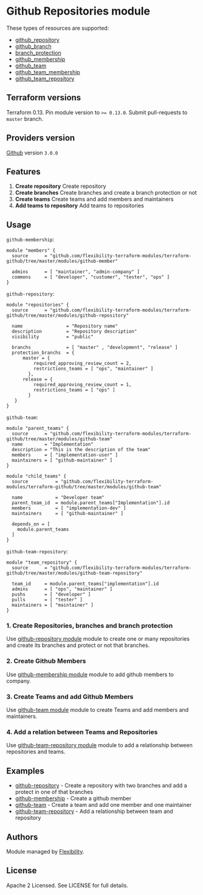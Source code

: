 # Github Repositories module

These types of resources are supported:

* [github_repository](https://registry.terraform.io/providers/hashicorp/github/latest/docs/resources/repository)
* [github_branch](https://registry.terraform.io/providers/hashicorp/github/latest/docs/resources/branch)
* [branch_protection](https://registry.terraform.io/providers/hashicorp/github/latest/docs/resources/branch_protection)
* [github_membership](https://registry.terraform.io/providers/hashicorp/github/latest/docs/resources/membership)
* [github_team](https://registry.terraform.io/providers/hashicorp/github/latest/docs/resources/team)
* [github_team_membership](https://registry.terraform.io/providers/hashicorp/github/latest/docs/resources/team_membership)
* [github_team_repository](https://registry.terraform.io/providers/hashicorp/github/latest/docs/resources/team_repository)

## Terraform versions

Terraform 0.13. Pin module version to `>= 0.13.0`. Submit pull-requests to `master` branch.

## Providers version

[Github](https://registry.terraform.io/providers/hashicorp/github/latest/docs) version `3.0.0`

## Features

1. **Create repository** Create repository
2. **Create branches** Create branches and create a branch protection or not
3. **Create teams** Create teams and add members and maintainers
4. **Add teams to repository** Add teams to repositories

## Usage

`github-membership`:
```hcl
module "members" {
  source      = "github.com/flexibility-terraform-modules/terraform-github/tree/master/modules/github-member"

  admins      = [ "maintainer", "admin-company" ]
  commons     = [ "developer", "customer", "tester", "ops" ]
}
```

`github-repository`:
```hcl
module "repositories" {
  source      = "github.com/flexibility-terraform-modules/terraform-github/tree/master/modules/github-repository"

  name                = "Repository name"
  description         = "Repository description"
  visibility          = "public"

  branchs             = [ "master" , "development", "release" ] 
  protection_branchs  = {
      master = {
          required_approving_review_count = 2,
          restrictions_teams = [ "ops", "maintainer" ]
        },
      release = {
          required_approving_review_count = 1,
          restrictions_teams = [ "ops" ]
        }
   }
}
```

`github-team`:
```hcl
module "parent_teams" {
  source      = "github.com/flexibility-terraform-modules/terraform-github/tree/master/modules/github-team"
  name        = "Implementation"
  description = "This is the description of the team" 
  members     = [ "implementation-user" ]
  maintainers = [ "github-maintainer" ]
}

module "child_teams" {
  source          = "github.com/flexibility-terraform-modules/terraform-github/tree/master/modules/github-team"

  name            = "Developer team"
  parent_team_id  = module.parent_teams["Implementation"].id
  members         = [ "implementation-dev" ]
  maintainers     = [ "github-maintainer" ]

  depends_on = [
    module.parent_teams
  ]
}
```

`github-team-repository`:
```hcl
module "team_repository" {
  source      = "github.com/flexibility-terraform-modules/terraform-github/tree/master/modules/github-team-repository"

  team_id     = module.parent_teams["implementation"].id
  admins      = [ "ops", "maintainer" ]
  pushs       = [ "developer" ]
  pulls       = [ "tester" ]
  maintainers = [ "maintainer" ]
}
```


### 1. Create Repositories, branches and branch protection

Use [github-repository module](https://github.com/flexibility-terraform-modules/terraform-github/tree/master/modules/github-repository) module to create one or many repositories and create its branches and protect or not that branches.

### 2. Create Github Members

Use [github-membership module](https://github.com/flexibility-terraform-modules/terraform-github/tree/master/modules/github-membership) module to add github members to company.

### 3. Create Teams and add Github Members

Use [github-team module](https://github.com/flexibility-terraform-modules/terraform-github/tree/master/modules/github-team) module to create Teams and add members and maintainers.

### 4. Add a relation between Teams and Repositories

Use [github-team-repository module](https://github.com/flexibility-terraform-modules/terraform-github/tree/master/modules/github-team-repository) module to add a relationship between repositories and teams.


## Examples

* [github-repository](https://github.com/flexibility-terraform-modules/terraform-github/tree/master/examples/github-repository) - Create a repository with two branches and add a protect in one of that branches
* [github-membership](https://github.com/flexibility-terraform-modules/terraform-github/tree/master/examples/github-membership) - Create a github member
* [github-team](https://github.com/flexibility-terraform-modules/terraform-github/tree/master/examples/github-team) - Create a team and add one member and one maintainer
* [github-team-repository](https://github.com/flexibility-terraform-modules/terraform-github/tree/master/examples/github-team-repository) - Add a relationship between team and repository

## Authors

Module managed by [Flexibility](https://github.com/FlexibilitySRL).

## License

Apache 2 Licensed. See LICENSE for full details.